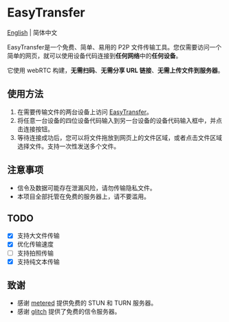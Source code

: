 # EasyTransfer

[English](README.md) | 简体中文

EasyTransfer是一个免费、简单、易用的 P2P 文件传输工具。您仅需要访问一个简单的网页，就可以使用设备代码连接到**任何网络**中的**任何设备**。

它使用 webRTC 构建，**无需扫码**、**无需分享 URL 链接**、**无需上传文件到服务器**。

## 使用方法

1. 在需要传输文件的两台设备上访问 [EasyTransfer](https://file.ch3nyang.top/)。
2. 将任意一台设备的四位设备代码输入到另一台设备的设备代码输入框中，并点击连接按钮。
3. 等待连接成功后，您可以将文件拖放到网页上的文件区域，或者点击文件区域选择文件。支持一次性发送多个文件。

## 注意事项

- 信令及数据可能存在泄漏风险，请勿传输隐私文件。
- 本项目全部托管在免费的服务器上，请不要滥用。

## TODO

- [x] 支持大文件传输
- [x] 优化传输速度
- [ ] 支持拍照传输
- [x] 支持纯文本传输

## 致谢

- 感谢 [metered](https://www.metered.ca/) 提供免费的 STUN 和 TURN 服务器。
- 感谢 [glitch](https://glitch.com/) 提供了免费的信令服务器。
